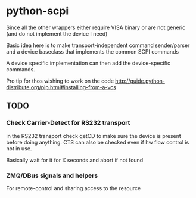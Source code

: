 python-scpi
===========

Since all the other wrappers either require VISA binary or are not generic (and do not implement the device I need)

Basic idea here is to make transport-independent command sender/parser and a device baseclass that implements the common SCPI commands

A device specific implementation can then add the device-specific commands.

Pro tip for thos wishing to work on the code <http://guide.python-distribute.org/pip.html#installing-from-a-vcs>

## TODO

### Check Carrier-Detect for RS232 transport

in the RS232 transport check getCD to make sure the device is present before doing anything.
CTS can also be checked even if hw flow control is not in use.

Basically wait for it for X seconds and abort if not found

### ZMQ/DBus signals and helpers

For remote-control and sharing access to the resource
